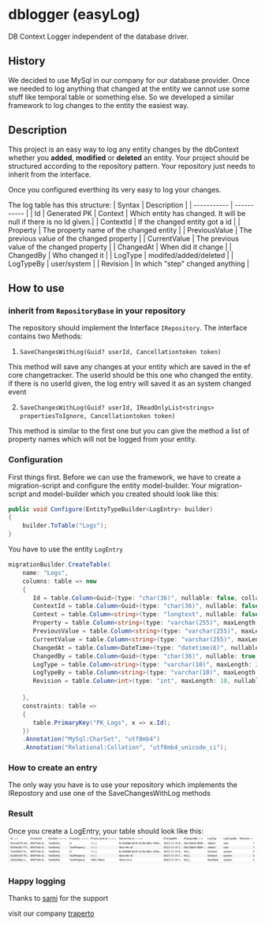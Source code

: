 # dblogger (easyLog)
DB Context Logger independent of the database driver.

## History
We decided to use MySql in our company for our database provider.
Once we needed to log anything that changed at the entity we cannot use some stuff like temporal table or something else.
So we developed a similar framework to log changes to the entity the easiest way.

## Description
This project is an easy way to log any entity changes by the dbContext whether you **added**, **modified** or **deleted** an entity.
Your project should be structured according to the repository pattern. Your repository just needs to inherit from the interface.

Once you configured everthing its very easy to log your changes.

The log table has this structure:
| Syntax      | Description |
| ----------- | ----------- |
| Id          | Generated PK
| Context   | Which entity has changed. It will be null if there is no Id given.|
| ContextId   | If the changed entity got a id        |
| Property   | The property name of the changed entity        |
| PreviousValue   | The previous value of the changed property        |
| CurrentValue   | The previous value of the changed property        |
| ChangedAt   | When did it change        |
| ChangedBy   | Who changed it        |
| LogType   | modifed/added/deleted        |
| LogTypeBy   | user/system        |
| Revision   | In which "step" changed anything        |

## How to use
### inherit from ```RepositoryBase``` in your repository
The repository should implement the Interface ```IRepository```. The interface contains two Methods:

1. `SaveChangesWithLog(Guid? userId, Cancellationtoken token)`

 This method will save any changes at your entity which are saved in the ef core changetracker.
The userId should be this one who changed the entity. if there is no userId given, the log entry will saved it as an system changed event

2. `SaveChangesWithLog(Guid? userId, IReadOnlyList<strings> propertiesToIgnore, Cancellationtoken token)`

This method is similar to the first one but you can give the method a list of property names which will not be logged from your entity.

### Configuration
First things first.
Before we can use the framework, we have to create a migration-script and configure the entity model-builder. Your migration-script and model-builder which you created should look like this:

```csharp
public void Configure(EntityTypeBuilder<LogEntry> builder)
{
    builder.ToTable("Logs");
}
```
You have to use the entity `LogEntry`

```csharp
migrationBuilder.CreateTable(
    name: "Logs",
    columns: table => new
    {
       Id = table.Column<Guid>(type: "char(36)", nullable: false, collation: "utf8mb4_unicode_ci"),
       ContextId = table.Column<Guid>(type: "char(36)", nullable: false, collation: "utf8mb4_unicode_ci"),
       Context = table.Column<string>(type: "longtext", nullable: false, collation: "utf8mb4_unicode_ci").Annotation("MySql:CharSet", "utf8mb4"),
       Property = table.Column<string>(type: "varchar(255)", maxLength: 255, nullable: false, collation: "utf8mb4_unicode_ci").Annotation("MySql:CharSet", "utf8mb4"),
       PreviousValue = table.Column<string>(type: "varchar(255)", maxLength: 255, nullable: true, collation: "utf8mb4_unicode_ci").Annotation("MySql:CharSet", "utf8mb4"),
       CurrentValue = table.Column<string>(type: "varchar(255)", maxLength: 255, nullable: true, collation: "utf8mb4_unicode_ci").Annotation("MySql:CharSet", "utf8mb4"),
       ChangedAt = table.Column<DateTime>(type: "datetime(6)", nullable: false),
       ChangedBy = table.Column<Guid>(type: "char(36)", nullable: true, collation: "utf8mb4_unicode_ci"),
       LogType = table.Column<string>(type: "varchar(10)", maxLength: 255, nullable: true, collation: "utf8mb4_unicode_ci")            .Annotation("MySql:CharSet", "utf8mb4"),
       LogTypeBy = table.Column<string>(type: "varchar(10)", maxLength: 255, nullable: true, collation: "utf8mb4_unicode_ci")            .Annotation("MySql:CharSet", "utf8mb4"),
       Revision = table.Column<int>(type: "int", maxLength: 10, nullable: false)

    },
    constraints: table =>
    {
       table.PrimaryKey("PK_Logs", x => x.Id);
    })
    .Annotation("MySql:CharSet", "utf8mb4")
    .Annotation("Relational:Collation", "utf8mb4_unicode_ci");
```
### How to create an entry
The only way you have is to use your repository which implements the IRepostory and use one of the SaveChangesWithLog methods

### Result
Once you create a LogEntry, your table should look like this:
![log table](table.png)

### Happy logging

Thanks to [sami](https://github.com/SamiSul) for the support

visit our company [traperto](https://www.traperto.com)
